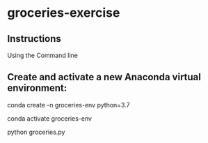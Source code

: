 # groceries-exercise

**Instructions**
---
Using the Command line

Create and activate a new Anaconda virtual environment:
---
conda create -n groceries-env python=3.7 

conda activate groceries-env 

python groceries.py